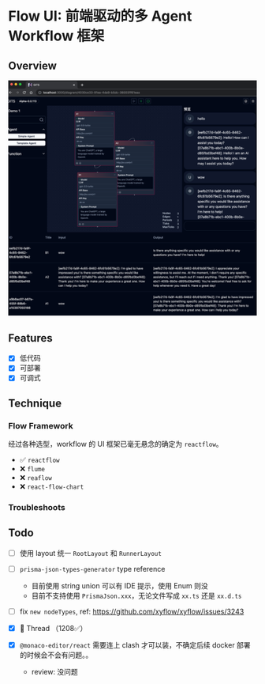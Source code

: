 # Flow UI: 前端驱动的多 Agent Workflow 框架

## Overview

![demo](./assets/demo.png)

## Features

- [x] 低代码
- [x] 可部署
- [x] 可调式

## Technique

### Flow Framework

经过各种选型，workflow 的 UI 框架已毫无悬念的确定为 `reactflow`。

- ✅ `reactflow`
- ❌ `flume`
- ❌ `reaflow`
- ❌ `react-flow-chart`

### Troubleshoots


## Todo

- [ ] 使用 layout 统一 `RootLayout` 和 `RunnerLayout`

- [ ] `prisma-json-types-generator` type reference
  - 目前使用 string union 可以有 IDE 提示，使用 Enum 则没
  - 目前不支持使用 `PrismaJson.xxx`，无论文件写成 `xx.ts` 还是 `xx.d.ts`

- [ ] fix `new nodeTypes`, ref: https://github.com/xyflow/xyflow/issues/3243

- [x] :rocket: Thread （1208✅）

- [x] `@monaco-editor/react` 需要连上 clash 才可以装，不确定后续 docker 部署的时候会不会有问题。。
  - review: 没问题
